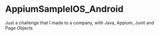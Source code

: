 # AppiumSampleIOS_Android
Just a challenge that I made to a company, with Java, Appium, Junit and Page Objects
